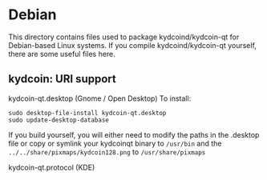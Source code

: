 
Debian
====================
This directory contains files used to package kydcoind/kydcoin-qt
for Debian-based Linux systems. If you compile kydcoind/kydcoin-qt yourself, there are some useful files here.

## kydcoin: URI support ##


kydcoin-qt.desktop  (Gnome / Open Desktop)
To install:

	sudo desktop-file-install kydcoin-qt.desktop
	sudo update-desktop-database

If you build yourself, you will either need to modify the paths in
the .desktop file or copy or symlink your kydcoinqt binary to `/usr/bin`
and the `../../share/pixmaps/kydcoin128.png` to `/usr/share/pixmaps`

kydcoin-qt.protocol (KDE)

